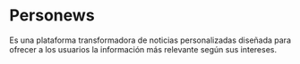 # Personews
Es una plataforma transformadora de noticias personalizadas diseñada para ofrecer a los usuarios la información más relevante según sus intereses. 
